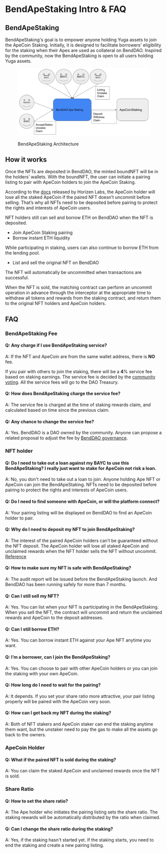 # BendApeStaking Intro & FAQ

## BendApeStaking

BendApeStaking's goal is to empower anyone holding Yuga assets to join the ApeCoin Staking. Initially, it is designed to facilitate borrowers' eligibility for the staking when their Apes are used as collateral on BendDAO. Inspired by the community, now the BendApeStaking is open to all users holding Yuga assets.

<figure><img src=".gitbook/assets/BendApeStaking Arch 1123.jpg" alt=""><figcaption><p>BendApeStaking Architecture</p></figcaption></figure>

## How it works

Once the NFTs are deposited in BendDAO, the minted boundNFT will be in the holders’ wallets. With the boundNFT, the user can initiate a pairing listing to pair with ApeCoin holders to join the ApeCoin Staking.

According to the [docs](https://docs.apestake.io/#/README) released by Horizen Labs, the ApeCoin holder will lose all the staked ApeCoin if the paired NFT doesn’t uncommit before selling. That’s why all NFTs need to be deposited before pairing to protect the rights and interests of ApeCoin users.

NFT holders still can sell and borrow ETH on BendDAO when the NFT is deposited.

* Join ApeCoin Staking pairing
* Borrow instant ETH liquidity

While participating in staking, users can also continue to borrow ETH from the lending pool.

* List and sell the original NFT on BendDAO

The NFT will automatically be uncommitted when transactions are successful.

When the NFT is sold, the matching contract can perform an uncommit operation in advance through the interceptor at the appropriate time to withdraw all tokens and rewards from the staking contract, and return them to the original NFT holders and ApeCoin holders.



## FAQ

### BendApeStaking Fee

#### **Q: Any charge if I use BendApeStaking service?**

A: If the NFT and ApeCoin are from the same wallet address, there is **NO** fee.&#x20;

If you pair with others to join the staking, there will be a **4**% service fee based on staking earnings. The service fee is decided by the [community voting](https://snapshot.org/#/benddao.eth/proposal/0x695996117077bf6b2ca93db1673827b4cba647d8a121c09090024d40a4fdbc3e). All the service fees will go to the DAO Treasury.

#### **Q: How does BendApeStaking charge the service fee?**

A: The service fee is charged at the time of staking rewards claim, and calculated based on time since the previous claim.

#### **Q: Any chance to change the service fee?**

A: Yes. BendDAO is a DAO owned by the community. Anyone can propose a related proposal to adjust the fee by [BendDAO governance](https://docs.benddao.xyz/portal/governance/governance-mechanism).&#x20;

### NFT holder

#### **Q: Do I need to take out a loan against my BAYC to use this BendApeStaking? I really just want to stake for ApeCoin not risk a loan.**

A: No, you don't need to take out a loan to join. Anyone holding Ape NFT or ApeCoin can join the BendApeStaking. NFTs need to be deposited before pairing to protect the rights and interests of ApeCoin users.&#x20;

#### **Q: Do I need to find someone with ApeCoin, or will the platform connect?**

A: Your pairing listing will be displayed on BendDAO to find an ApeCoin holder to pair.

#### **Q: Why do I need to deposit my NFT to join BendApeStaking?**

A: The interest of the paired ApeCoin holders can’t be guaranteed without the NFT deposit. The ApeCoin holder will lose all staked ApeCoin and unclaimed rewards when the NFT holder sells the NFT without uncommit. [Reference](https://docs.apestake.io/#/README?id=if-i-sell-my-nft-while-it-is-committed-in-a-bayc-or-mayc-pool-will-i-lose-all-of-my-staked-apecoin)

#### **Q: How to make sure my NFT is safe with BendApeStaking?**

A: The audit report will be issued before the BendApeStaking launch. And BendDAO has been running safely for more than 7 months.

#### **Q: Can I still sell my NFT?**

A: Yes. You can list when your NFT is participating in the BendApeStaking. When you sell the NFT, the contract will uncommit and return the unclaimed rewards and ApeCoin to the deposit addresses.

#### **Q: Can I still borrow ETH?**

A: Yes. You can borrow instant ETH against your Ape NFT anytime you want.

#### **Q: I’m a borrower, can I join the BendApeStaking?**

A: Yes. You can choose to pair with other ApeCoin holders or you can join the staking with your own ApeCoin.

#### **Q: How long do I need to wait for the pairing?**

A: It depends. If you set your share ratio more attractive, your pair listing properly will be paired with the ApeCoin very soon.

#### **Q: How can I get back my NFT during the staking?**

A: Both of NFT stakers and ApeCoin staker can end the staking anytime them want, but the unstaker need to pay the gas to make all the assets go back to the owners.

### ApeCoin Holder

#### **Q: What if the paired NFT is sold during the staking?**

A: You can claim the staked ApeCoin and unclaimed rewards once the NFT is sold.

### Share Ratio

#### **Q: How to set the share ratio?**

A: The Ape holder who initiates the pairing listing sets the share ratio. The staking rewards will be automatically distributed by the ratio when claimed.

#### **Q: Can I change the share ratio during the staking?**

A: Yes, if the staking hasn't started yet. If the staking starts, you need to end the staking and create a new pairing listing.

###
